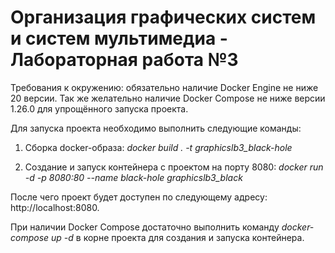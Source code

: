 # Организация графических систем и систем мультимедиа - Лабораторная работа №3

Требования к окружению: обязательно наличие Docker Engine не ниже 20 версии. Так же желательно наличие Docker Compose не ниже версии 1.26.0 для упрощённого запуска проекта.

Для запуска проекта необходимо выполнить следующие команды:
1. Сборка docker-образа:
*docker build . -t graphicslb3_black-hole*

2. Создание и запуск контейнера с проектом на порту 8080:
*docker run -d -p 8080:80 --name black-hole graphicslb3_black*

После чего проект будет доступен по следующему адресу: http://localhost:8080.

При наличии Docker Compose достаточно выполнить команду *docker-compose up -d* в корне проекта для создания и запуска контейнера.
